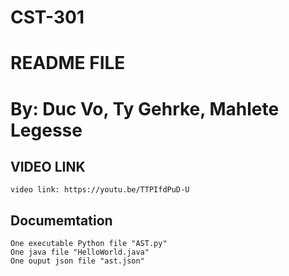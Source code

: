 # CST-301
 
# README FILE
# By: Duc Vo, Ty Gehrke, Mahlete Legesse

## VIDEO LINK
    video link: https://youtu.be/TTPIfdPuD-U

## Documemtation

	One executable Python file "AST.py"
	One java file "HelloWorld.java"
    One ouput json file "ast.json"
	
